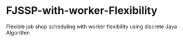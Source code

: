 # FJSSP-with-worker-Flexibility
Flexible job shop scheduling with worker flexibility using discrete Jaya Algorithm
